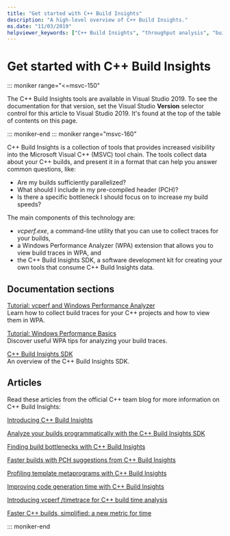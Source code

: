 ```yaml
---
title: "Get started with C++ Build Insights"
description: "A high-level overview of C++ Build Insights."
ms.date: "11/03/2019"
helpviewer_keywords: ["C++ Build Insights", "throughput analysis", "build time analysis", "vcperf.exe"]
---
```

# Get started with C++ Build Insights

::: moniker range="<=msvc-150"

The C++ Build Insights tools are available in Visual Studio 2019. To see the documentation for that version, set the Visual Studio **Version** selector control for this article to Visual Studio 2019. It's found at the top of the table of contents on this page.

::: moniker-end
::: moniker range="msvc-160"

C++ Build Insights is a collection of tools that provides increased visibility into the Microsoft Visual C++ (MSVC) tool chain. The tools collect data about your C++ builds, and present it in a format that can help you answer common questions, like:

- Are my builds sufficiently parallelized?
- What should I include in my pre-compiled header (PCH)?
- Is there a specific bottleneck I should focus on to increase my build speeds?

The main components of this technology are:

- *vcperf.exe*, a command-line utility that you can use to collect traces for your builds,
- a Windows Performance Analyzer (WPA) extension that allows you to view build traces in WPA, and
- the C++ Build Insights SDK, a software development kit for creating your own tools that consume C++ Build Insights data.

## Documentation sections

[Tutorial: vcperf and Windows Performance Analyzer](tutorials/vcperf-and-wpa.md)\
Learn how to collect build traces for your C++ projects and how to view them in WPA.

[Tutorial: Windows Performance Basics](tutorials/wpa-basics.md)\
Discover useful WPA tips for analyzing your build traces.

[C++ Build Insights SDK](reference/sdk/overview.md)\
An overview of the C++ Build Insights SDK.

## Articles

Read these articles from the official C++ team blog for more information on C++ Build Insights:

[Introducing C++ Build Insights](https://devblogs.microsoft.com/cppblog/introducing-c-build-insights/)

[Analyze your builds programmatically with the C++ Build Insights SDK](https://devblogs.microsoft.com/cppblog/analyze-your-builds-programmatically-with-the-c-build-insights-sdk/)

[Finding build bottlenecks with C++ Build Insights](https://devblogs.microsoft.com/cppblog/finding-build-bottlenecks-with-cpp-build-insights/)

[Faster builds with PCH suggestions from C++ Build Insights](https://devblogs.microsoft.com/cppblog/faster-builds-with-pch-suggestions-from-c-build-insights/)

[Profiling template metaprograms with C++ Build Insights](https://devblogs.microsoft.com/cppblog/profiling-template-metaprograms-with-cpp-build-insights/)

[Improving code generation time with C++ Build Insights](https://devblogs.microsoft.com/cppblog/improving-code-generation-time-with-cpp-build-insights/)

[Introducing vcperf /timetrace for C++ build time analysis](https://devblogs.microsoft.com/cppblog/introducing-vcperf-timetrace-for-cpp-build-time-analysis/)

[Faster C++ builds, simplified: a new metric for time](https://devblogs.microsoft.com/cppblog/faster-cpp-builds-simplified-a-new-metric-for-time/)

::: moniker-end
